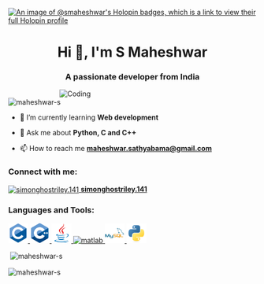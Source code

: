 [![An image of @smaheshwar's Holopin badges, which is a link to view their full Holopin profile](https://holopin.me/smaheshwar)](https://holopin.io/@smaheshwar)
<h1 align="center">Hi 👋, I'm S Maheshwar</h1>
<h3 align="center">A passionate developer from India</h3>
<img align="right" alt="Coding" width="400" src="https://cdn.dribbble.com/users/1292677/screenshots/6139167/media/5387dc7e035b3efe9d94516044de66a4.gif">

<p align="left"> <img src="https://komarev.com/ghpvc/?username=maheshwar-s&label=Profile%20views&color=0e75b6&style=flat" alt="maheshwar-s" /> </p>

- 🌱 I’m currently learning **Web development**

- 💬 Ask me about **Python, C and C++**

- 📫 How to reach me **maheshwar.sathyabama@gmail.com**

<h3 align="left">Connect with me:</h3>
<p align="left">

<a href="discordapp.com/users/401663076325261322" target="blank"><img align="center" src="https://raw.githubusercontent.com/rahuldkjain/github-profile-readme-generator/master/src/images/icons/Social/discord.svg" alt="simonghostriley.141" height="30" width="40" /> **simonghostriley.141** </a>
</p>

<h3 align="left">Languages and Tools:</h3>
<p align="left"> <a href="https://www.cprogramming.com/" target="_blank" rel="noreferrer"> <img src="https://raw.githubusercontent.com/devicons/devicon/master/icons/c/c-original.svg" alt="c" width="40" height="40"/> </a> <a href="https://www.w3schools.com/cpp/" target="_blank" rel="noreferrer"> <img src="https://raw.githubusercontent.com/devicons/devicon/master/icons/cplusplus/cplusplus-original.svg" alt="cplusplus" width="40" height="40"/> </a> <a href="https://www.java.com" target="_blank" rel="noreferrer"> <img src="https://raw.githubusercontent.com/devicons/devicon/master/icons/java/java-original.svg" alt="java" width="40" height="40"/> </a> <a href="https://www.mathworks.com/" target="_blank" rel="noreferrer"> <img src="https://upload.wikimedia.org/wikipedia/commons/2/21/Matlab_Logo.png" alt="matlab" width="40" height="40"/> </a> <a href="https://www.mysql.com/" target="_blank" rel="noreferrer"> <img src="https://raw.githubusercontent.com/devicons/devicon/master/icons/mysql/mysql-original-wordmark.svg" alt="mysql" width="40" height="40"/> </a> <a href="https://www.python.org" target="_blank" rel="noreferrer"> <img src="https://raw.githubusercontent.com/devicons/devicon/master/icons/python/python-original.svg" alt="python" width="40" height="40"/> </a> </p>

<p>&nbsp;<img align="center" src="https://github-readme-stats.vercel.app/api?username=maheshwar-s&show_icons=true&locale=en" alt="maheshwar-s" /></p>

<p><img align="center" src="https://github-readme-streak-stats.herokuapp.com/?user=maheshwar-s&" alt="maheshwar-s" /></p>
